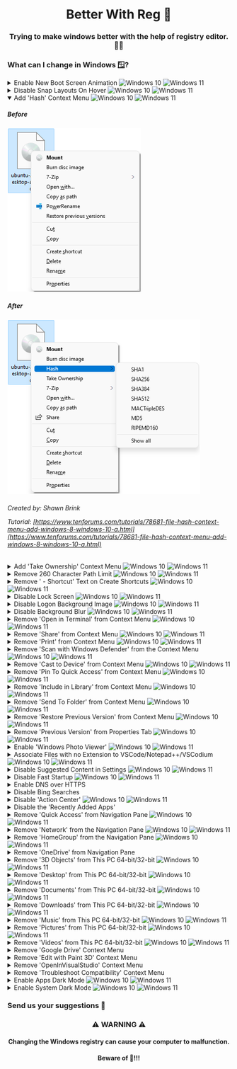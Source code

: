<p align="center">
  <h1 align="center">Better With Reg 🧊</h1>
  <h3 align="center">Trying to make windows better with the help of registry editor. 👨‍💻</h3>
</p>

### What can I change in Windows 🪟?

<details>
  <summary>
    Enable New Boot Screen Animation
    <img alt="Windows 10" src="https://img.shields.io/badge/-Win_10-999999?style=flat-square"/>
    <img alt="Windows 11" src="https://img.shields.io/badge/-Win_11-0079D5?style=flat"/>
  </summary>
  <h3 align="left">😧</h3>
  <h4 align="left">This item has no description yet.</br>
  To learn more about this modification.</br>
  Please open the tutorial link below.</h4>
  <h6 align="left">
  Created by: Vishal Gupta</br>
  
  Tutorial: [https://www.askvg.com/tip-enable-new-boot-screen-animation-in-windows-11/](https://www.askvg.com/tip-enable-new-boot-screen-animation-in-windows-11/)
  </h6>
</details>

<details>
  <summary>
    Disable Snap Layouts On Hover
    <img alt="Windows 10" src="https://img.shields.io/badge/-Win_10-999999?style=flat-square"/>
    <img alt="Windows 11" src="https://img.shields.io/badge/-Win_11-0079D5?style=flat"/>
  </summary>
  <h5 align="left">Before</h5>
  <img src="img/snaplayoutshover.png" alt="Check Files Hash Sum"/></br>
  <h5 align="left">After</h5>
  <img src="img/snaplayoutshover1.png" alt="Check Files Hash Sum"/></br>
  <h6 align="left">
  Created by: Ryan Maskell</br>
  
  Tutorial: [https://winbuzzer.com/2021/12/06/windows-11-disable-the-snap-layouts-pop-up-on-the-maximize-button-xcxwbt/](https://winbuzzer.com/2021/12/06/windows-11-disable-the-snap-layouts-pop-up-on-the-maximize-button-xcxwbt/)
  </h6>
</details>

<details open>
  <summary>
    Add 'Hash' Context Menu
    <img alt="Windows 10" src="https://img.shields.io/badge/-Win_10-0079D7?style=flat-square"/>
    <img alt="Windows 11" src="https://img.shields.io/badge/-Win_11-0079D5?style=flat"/>
  </summary>
  <h5 align="left">Before</h5>
  <img src="img/hashsum.png" alt="Check Files Hash Sum"/></br>
  <h5 align="left">After</h5>
  <img src="img/hashsum1.png" alt="Check Files Hash Sum"/></br>
  <h6 align="left">
  Created by: Shawn Brink</br>

  Tutorial: [https://www.tenforums.com/tutorials/78681-file-hash-context-menu-add-windows-8-windows-10-a.html](https://www.tenforums.com/tutorials/78681-file-hash-context-menu-add-windows-8-windows-10-a.html)
  </h6>
</details>

<details>
  <summary>
    Add 'Take Ownership' Context Menu
    <img alt="Windows 10" src="https://img.shields.io/badge/-Win_10-0079D7?style=flat-square"/>
    <img alt="Windows 11" src="https://img.shields.io/badge/-Win_11-0079D5?style=flat"/>
  </summary>
  <h5 align="left">Before</h5>
  <img src="img/takeownership.png" alt=""/></br>
  <h5 align="left">After</h5>
  <img src="img/takeownership1.png" alt=""/></br>
  <img src="img/takeownership2.png" alt=""/></br>
  <h6 align="left">
  Created by: Walter Glenn</br>

  Article: [https://www.howtogeek.com/howto/windows-vista/add-take-ownership-to-explorer-right-click-menu-in-vista/](https://www.howtogeek.com/howto/windows-vista/add-take-ownership-to-explorer-right-click-menu-in-vista/)
  </h6>
</details>

<details>
  <summary>
    Remove 260 Character Path Limit
    <img alt="Windows 10" src="https://img.shields.io/badge/-Win_10-0079D7?style=flat-square"/>
    <img alt="Windows 11" src="https://img.shields.io/badge/-Win_11-0079D5?style=flat"/>
  </summary>
  <h5 align="left">Before</h5>
  <img src="img/260limitpath.png" alt=""/></br>
  <h5 align="left">After</h5>
  <img src="img/260limitpath1.png" alt=""/></br>
  <h6 align="left">
  Created by: Walter Glenn</br>

  Article: [http://www.howtogeek.com/266621/how-to-make-windows-10-accept-file-paths-over-260-characters/](http://www.howtogeek.com/266621/how-to-make-windows-10-accept-file-paths-over-260-characters/)
  </h6>
</details>

<details>
  <summary>
    Remove ' - Shortcut' Text on Create Shortcuts
    <img alt="Windows 10" src="https://img.shields.io/badge/-Win_10-0079D7?style=flat-square"/>
    <img alt="Windows 11" src="https://img.shields.io/badge/-Win_11-0079D5?style=flat"/>
  </summary>
  <h5 align="left">Before</h5>
  <img src="img/shortcuttext.png" alt=""/></br>
  <h5 align="left">After</h5>
  <img src="img/shortcuttext1.png" alt=""/></br>
  <h6 align="left">
  Created by: Walter Glenn</br>

  Article: [http://www.howtogeek.com/281753/how-to-remove-the-shortcut-text-from-new-shortcuts-in-windows/](http://www.howtogeek.com/281753/how-to-remove-the-shortcut-text-from-new-shortcuts-in-windows/)
  </h6>
</details>

<details>
  <summary>
    Disable Lock Screen
    <img alt="Windows 10" src="https://img.shields.io/badge/-Win_10-0079D7?style=flat-square"/>
    <img alt="Windows 11" src="https://img.shields.io/badge/-Win_11-0079D5?style=flat"/>
  </summary>
  <h5 align="left">Before</h5>
  <img src="img/lockscreen.png" alt=""/></br>
  <h5 align="left">After</h5>
  <img src="img/lockscreen1.png" alt=""/></br>
  <h6 align="left">
  Created by Unknown</br>
  </h6>
</details>

<details>
  <summary>
    Disable Logon Background Image
    <img alt="Windows 10" src="https://img.shields.io/badge/-Win_10-0079D7?style=flat-square"/>
    <img alt="Windows 11" src="https://img.shields.io/badge/-Win_11-0079D5?style=flat"/>
  </summary>
  <h5 align="left">Before</h5>
  <img src="img/lockscreenimage.png" alt=""/></br>
  <h5 align="left">After</h5>
  <img src="img/lockscreenimage1.png" alt=""/></br>
  <h6 align="left">
  Created by Unknown</br>
  </h6>
</details>

<details>
  <summary>
    Disable Background Blur
    <img alt="Windows 10" src="https://img.shields.io/badge/-Win_10-0079D7?style=flat-square"/>
    <img alt="Windows 11" src="https://img.shields.io/badge/-Win_11-0079D5?style=flat"/>
  </summary>
  <h5 align="left">Before</h5>
  <img src="img/lockscreenimageblur.png" alt=""/></br>
  <h5 align="left">After</h5>
  <img src="img/lockscreenimageblur1.png" alt=""/></br>
  <h6 align="left">
  Created by Brady Gavin
  
  Article: [https://www.howtogeek.com/426554/how-to-disable-the-login-screen-background-blur-on-windows-10/](https://www.howtogeek.com/426554/how-to-disable-the-login-screen-background-blur-on-windows-10/)
  </h6>
</details>

<details>
  <summary>
    Remove 'Open in Terminal' from Context Menu
    <img alt="Windows 10" src="https://img.shields.io/badge/-Win_10-999999?style=flat-square"/>
    <img alt="Windows 11" src="https://img.shields.io/badge/-Win_11-0079D5?style=flat"/>
  </summary>
  <h5 align="left">Before</h5>
  <img src="img/openinterminal.png" alt=""/></br>
  <h5 align="left">After</h5>
  <img src="img/openinterminal1.png" alt=""/></br>
  <h6 align="left">
  Created by: Sergey Tkachenko</br>
  
  Tutorial: [https://winaero.com/how-to-remove-open-in-windows-terminal-context-menu-in-windows-11/](https://winaero.com/how-to-remove-open-in-windows-terminal-context-menu-in-windows-11/)
  </h6>
</details>

<details>
  <summary>
    Remove 'Share' from Context Menu
    <img alt="Windows 10" src="https://img.shields.io/badge/-Win_10-999999?style=flat-square"/>
    <img alt="Windows 11" src="https://img.shields.io/badge/-Win_11-0079D5?style=flat"/>
  </summary>
  <h5 align="left">Before</h5>
  <img src="img/share.png" alt=""/></br>
  <h5 align="left">After</h5>
  <img src="img/share1.png" alt=""/></br>
  <h6 align="left">
  Created by: Shawn Brink</br>
  
  Tutorial: [https://www.elevenforum.com/t/add-or-remove-share-context-menu-in-windows-11.1690/](https://www.elevenforum.com/t/add-or-remove-share-context-menu-in-windows-11.1690/)
  </h6>
</details>

<details>
  <summary>
    Remove 'Print' from Context Menu
    <img alt="Windows 10" src="https://img.shields.io/badge/-Win_10-0079D5?style=flat-square"/>
    <img alt="Windows 11" src="https://img.shields.io/badge/-Win_11-0079D5?style=flat"/>
  </summary>
  <h5 align="left">Before</h5>
  <img src="img/print.png" alt=""/></br>
  <h5 align="left">After</h5>
  <img src="img/print1.png" alt=""/></br>
  <h6 align="left">
  Created by: Sergey Tkachenko</br>
  
  Tutorial: [https://winaero.com/remove-print-context-menu-in-windows-10/](https://winaero.com/remove-print-context-menu-in-windows-10/)
  </h6>
</details>

<details>
  <summary>
    Remove 'Scan with Windows Defender' from the Context Menu
    <img alt="Windows 10" src="https://img.shields.io/badge/-Win_10-0079D7?style=flat-square"/>
    <img alt="Windows 11" src="https://img.shields.io/badge/-Win_11-0079D5?style=flat"/>
  </summary>
  <h5 align="left">Before</h5>
  <img src="img/scanwithmicrosoftdefender.png" alt=""/></br>
  <h5 align="left">After</h5>
  <img src="img/scanwithmicrosoftdefender1.png" alt=""/></br>
  <h6 align="left">
  Created by: Shawn Brink</br>
  
  Tutorial: [https://www.tenforums.com/tutorials/18145-add-remove-scan-microsoft-defender-context-menu-windows-10-a.html](https://www.tenforums.com/tutorials/18145-add-remove-scan-microsoft-defender-context-menu-windows-10-a.html)
  </h6>
</details>

<details>
  <summary>
    Remove 'Cast to Device' from Context Menu
    <img alt="Windows 10" src="https://img.shields.io/badge/-Win_10-0079D5?style=flat-square"/>
    <img alt="Windows 11" src="https://img.shields.io/badge/-Win_11-0079D5?style=flat"/>
  </summary>
  <h5 align="left">Before</h5>
  <img src="img/casttodevice.png" alt=""/></br>
  <h5 align="left">After</h5>
  <img src="img/casttodevice1.png" alt=""/></br>
  <h6 align="left">
  Created by: Shawn Brink</br>
  
  Tutorial: [http://www.tenforums.com/tutorials/61525-cast-device-context-menu-add-remove-windows-10-a.html](http://www.tenforums.com/tutorials/61525-cast-device-context-menu-add-remove-windows-10-a.html)
  </h6>
</details>

<details>
  <summary>
    Remove 'Pin To Quick Access' from Context Menu
    <img alt="Windows 10" src="https://img.shields.io/badge/-Win_10-0079D7?style=flat-square"/>
    <img alt="Windows 11" src="https://img.shields.io/badge/-Win_11-0079D5?style=flat"/>
  </summary>
  <h5 align="left">Before</h5>
  <img src="img/pinquickaccess.png" alt=""/></br>
  <h5 align="left">After</h5>
  <img src="img/pinquickaccess1.png" alt=""/></br>
  <h6 align="left">
  Created by: Sergey Tkachenko

  Article: [https://winaero.com/remove-pin-quick-access-menu-windows-10/](https://winaero.com/remove-pin-quick-access-menu-windows-10/)
  </h6>
</details>

<details>
  <summary>
    Remove 'Include in Library' from Context Menu
    <img alt="Windows 10" src="https://img.shields.io/badge/-Win_10-0079D7?style=flat-square"/>
    <img alt="Windows 11" src="https://img.shields.io/badge/-Win_11-0079D5?style=flat"/>
  </summary>
  <h5 align="left">Before</h5>
  <img src="img/includeinlibrary.png" alt=""/></br>
  <h5 align="left">After</h5>
  <img src="img/includeinlibrary1.png" alt=""/></br>
  <h6 align="left">
  Created by: Shawn Brink</br>
  
  Tutorial: [http://www.tenforums.com/tutorials/37130-include-library-add-remove-context-menu-windows-10-a.html](http://www.tenforums.com/tutorials/37130-include-library-add-remove-context-menu-windows-10-a.html)
  </h6>
</details>

<details>
  <summary>
    Remove 'Send To Folder' from Context Menu
    <img alt="Windows 10" src="https://img.shields.io/badge/-Win_10-0079D7?style=flat-square"/>
    <img alt="Windows 11" src="https://img.shields.io/badge/-Win_11-0079D5?style=flat"/>
  </summary>
  <h5 align="left">Before</h5>
  <img src="img/sendto.png" alt=""/></br>
  <h5 align="left">After</h5>
  <img src="img/sendto1.png" alt=""/></br>
  <h6 align="left">
  Created by Walter Glenn</br>

  Article: [http://www.howtogeek.com/282546/how-to-disable-the-send-to-folder-on-the-context-menu-in-windows/](http://www.howtogeek.com/282546/how-to-disable-the-send-to-folder-on-the-context-menu-in-windows/)
  </h6>
</details>

<details>
  <summary>
    Remove 'Restore Previous Version' from Context Menu
    <img alt="Windows 10" src="https://img.shields.io/badge/-Win_10-0079D7?style=flat-square"/>
    <img alt="Windows 11" src="https://img.shields.io/badge/-Win_11-0079D5?style=flat"/>
  </summary>
  <h5 align="left">Before</h5>
  <img src="img/restorepreviousversions.png" alt=""/></br>
  <h5 align="left">After</h5>
  <img src="img/restorepreviousversions1.png" alt=""/></br>
  <h6 align="left">
  Created by: Shawn Brink</br>
  
  Tutorial: [https://www.tenforums.com/tutorials/79513-remove-previous-versions-context-menu-properties-windows-10-a.html](https://www.tenforums.com/tutorials/79513-remove-previous-versions-context-menu-properties-windows-10-a.html)
  </h6>
</details>

<details>
  <summary>
    Remove 'Previous Version' from Properties Tab
    <img alt="Windows 10" src="https://img.shields.io/badge/-Win_10-0079D7?style=flat-square"/>
    <img alt="Windows 11" src="https://img.shields.io/badge/-Win_11-0079D5?style=flat"/>
  </summary>
  <h5 align="left">Before</h5>
  <img src="img/previousversionsproperties.png" alt=""/></br>
  <h5 align="left">After</h5>
  <img src="img/previousversionsproperties1.png" alt=""/></br>
  <h6 align="left">
  Created by: Shawn Brink</br>
  
  Tutorial: [https://www.tenforums.com/tutorials/79513-remove-previous-versions-context-menu-properties-windows-10-a.html](https://www.tenforums.com/tutorials/79513-remove-previous-versions-context-menu-properties-windows-10-a.html)
  </h6>
</details>

<details>
  <summary>
    Enable 'Windows Photo Viewer'
    <img alt="Windows 10" src="https://img.shields.io/badge/-Win_10-0079D7?style=flat-square"/>
    <img alt="Windows 11" src="https://img.shields.io/badge/-Win_11-0079D5?style=flat"/>
  </summary>
  <h3 align="left">😧</h3>
  <h4 align="left">This item has no description yet.</br>
  To learn more about this modification.</br>
  Please open the tutorial link below.</h4>
  <h6 align="left">
  Created by Walter Glenn</br>

  Article: [https://www.howtogeek.com/225844/how-to-make-windows-photo-viewer-your-default-image-viewer-on-windows-10/](https://www.howtogeek.com/225844/how-to-make-windows-photo-viewer-your-default-image-viewer-on-windows-10/)
  </h6>
</details>

<details>
  <summary>
    Associate Files with no Extension to VSCode/Notepad++/VSCodium
    <img alt="Windows 10" src="https://img.shields.io/badge/-Win_10-0079D7?style=flat-square"/>
    <img alt="Windows 11" src="https://img.shields.io/badge/-Win_11-0079D5?style=flat"/>
    </summary>
  <h3 align="left">😵‍💫</h3>
  <h4 align="left">This item has no description yet.</br>
  To learn more about this modification.</br>
  Please open the tutorial link below.</h4>
  <h6 align="left">
  Created by Unknown</br>
  </h6>
</details>

<details>
  <summary>
    Disable Suggested Content in Settings
    <img alt="Windows 10" src="https://img.shields.io/badge/-Win_10-999999?style=flat-square"/>
    <img alt="Windows 11" src="https://img.shields.io/badge/-Win_11-0079D5?style=flat"/>
    </summary>
  <h3 align="left">😵‍💫</h3>
  <h4 align="left">This item has no description yet.</br>
  To learn more about this modification.</br>
  Please open the tutorial link below.</h4>
  <h6 align="left">
  Created by: Shawn Brink</br>
  
  Tutorial: [https://www.elevenforum.com/t/enable-or-disable-suggested-content-in-settings-in-windows-11.3791/](https://www.elevenforum.com/t/enable-or-disable-suggested-content-in-settings-in-windows-11.3791/)
  </h6>
</details>

<details>
  <summary>
    Disable Fast Startup
    <img alt="Windows 10" src="https://img.shields.io/badge/-Win_10-0079D7?style=flat-square"/>
    <img alt="Windows 11" src="https://img.shields.io/badge/-Win_11-0079D5?style=flat"/>
  </summary>
  <h3 align="left">😭</h3>
  <h4 align="left">This item has no description yet.</br>
  To learn more about this modification.</br>
  Please open the tutorial link below.</h4>
  <h6 align="left">
  Created by: Tashreef Shareef</br>

  Tutorial: [https://www.makeuseof.com/windows-11-turn-on-or-off-fast-startup/](https://www.makeuseof.com/windows-11-turn-on-or-off-fast-startup/)
  </h6>
</details>

<details>
  <summary>
    Enable DNS over HTTPS
  </summary>
  <h3 align="left">😭</h3>
  <h4 align="left">This item has no description yet.</br>
  To learn more about this modification.</br>
  Please open the tutorial link below.</h4>
  <h6 align="left">
  Created by Unknown</br>
  </h6>
</details>

<details>
  <summary>
    Disable Bing Searches
  </summary>
  <h3 align="left">😫</h3>
  <h4 align="left">This item has no description yet.</br>
  To learn more about this modification.</br>
  Please open the tutorial link below.</h4>
  <h6 align="left">
  Created by: Chris Hoffman and Josh Hendrickson</br>
  
  Article: [https://www.howtogeek.com/224159/how-to-disable-bing-in-the-windows-10-start-menu/](https://www.howtogeek.com/224159/how-to-disable-bing-in-the-windows-10-start-menu/)
  </h6>
</details>

<details>
  <summary>
    Disable 'Action Center'
    <img alt="Windows 10" src="https://img.shields.io/badge/-Win_10-0079D7?style=flat-square"/>
    <img alt="Windows 11" src="https://img.shields.io/badge/-Win_11-999999?style=flat"/>
  </summary>
  <h3 align="left">😩</h3>
  <h4 align="left">This item has no description yet.</br>
  To learn more about this modification.</br>
  Please open the tutorial link below.</h4>
  <h6 align="left">
  Created by Unknown</br>
  </h6>
</details>

<details>
  <summary>
    Disable the 'Recently Added Apps'
  </summary>
  <h3 align="left">😧</h3>
  <h4 align="left">This item has no description yet.</br>
  To learn more about this modification.</br>
  Please open the tutorial link below.</h4>
  <h6 align="left">
  Created by Unknown</br>
  </h6>
</details>

<details>
  <summary>
    Remove 'Quick Access' from Navigation Pane
    <img alt="Windows 10" src="https://img.shields.io/badge/-Win_10-0079D7?style=flat-square"/>
    <img alt="Windows 11" src="https://img.shields.io/badge/-Win_11-0079D5?style=flat"/>
  </summary>
  <h5 align="left">Before</h5>
  <img src="img/quickaccess.png" alt=""/></br>
  <h5 align="left">After</h5>
  <img src="img/quickaccess1.png" alt=""/></br>
  <h6 align="left">
  Created by: Shawn Brink</br>
  
  Tutorial: [https://www.tenforums.com/tutorials/4844-remove-quick-access-navigation-pane-windows-10-a.html](https://www.tenforums.com/tutorials/4844-remove-quick-access-navigation-pane-windows-10-a.html)
  </h6>
</details>

<details>
  <summary>
    Remove 'Network' from the Navigation Pane
    <img alt="Windows 10" src="https://img.shields.io/badge/-Win_10-0079D7?style=flat-square"/>
    <img alt="Windows 11" src="https://img.shields.io/badge/-Win_11-0079D5?style=flat"/>
  </summary>
  <h5 align="left">Before</h5>
  <img src="img/networknavigationpane.png" alt=""/></br>
  <h5 align="left">After</h5>
  <img src="img/networknavigationpane1.png" alt=""/></br>
  <h6 align="left">
  Created by: Manish Sahay</br>
  
  Tutorial: [https://www.thepcinsider.com/remove-network-icon-windows-file-explorer/](https://www.thepcinsider.com/remove-network-icon-windows-file-explorer/)
  </h6>
</details>

<details>
  <summary>
    Remove 'HomeGroup' from the Navigation Pane
    <img alt="Windows 10" src="https://img.shields.io/badge/-Win_10-0079D7?style=flat-square"/>
    <img alt="Windows 11" src="https://img.shields.io/badge/-Win_11-999999?style=flat"/>
  </summary>
  <h3 align="left">😧</h3>
  <h4 align="left">This item has no description yet.</br>
  To learn more about this modification.</br>
  Please open the tutorial link below.</h4>
  <h6 align="left">
  Created by: Shawn Brink</br>

  Tutorial: [https://www.tenforums.com/tutorials/4870-homegroup-navigation-pane-add-remove-windows-10-a.html](https://www.tenforums.com/tutorials/4870-homegroup-navigation-pane-add-remove-windows-10-a.html)
  </h6>
</details>

<details>
  <summary>
    Remove 'OneDrive' from Navigation Pane
  </summary>
  <h3 align="left">😧</h3>
  <h4 align="left">This item has no description yet.</br>
  To learn more about this modification.</br>
  Please open the tutorial link below.</h4>
  <h6 align="left">
  Created by: Shawn Brink</br>
  
  Tutorial: [http://www.tenforums.com/tutorials/4818-onedrive-add-remove-navigation-pane-windows-10-a.html](http://www.tenforums.com/tutorials/4818-onedrive-add-remove-navigation-pane-windows-10-a.html)
  </h6>
</details>

<details>
  <summary>
    Remove '3D Objects' from This PC 64-bit/32-bit
    <img alt="Windows 10" src="https://img.shields.io/badge/-Win_10-0079D7?style=flat-square"/>
    <img alt="Windows 11" src="https://img.shields.io/badge/-Win_11-999999?style=flat"/>
  </summary>
  <h3 align="left">😧</h3>
  <h4 align="left">This item has no description yet.</br>
  To learn more about this modification.</br>
  Please open the tutorial link below.</h4>
  <h6 align="left">
  Created by Chris Hoffman</br>

  Article: [https://www.howtogeek.com/222057/how-to-remove-the-folders-from-%E2%80%9Cthis-pc%E2%80%9D-on-windows-10/](https://www.howtogeek.com/222057/how-to-remove-the-folders-from-%E2%80%9Cthis-pc%E2%80%9D-on-windows-10/)
  </h6>
</details>

<details>
  <summary>
    Remove 'Desktop' from This PC 64-bit/32-bit
    <img alt="Windows 10" src="https://img.shields.io/badge/-Win_10-0079D7?style=flat-square"/>
    <img alt="Windows 11" src="https://img.shields.io/badge/-Win_11-0079D5?style=flat"/>
  </summary>
  <h3 align="left">😧</h3>
  <h4 align="left">This item has no description yet.</br>
  To learn more about this modification.</br>
  Please open the tutorial link below.</h4>
  <h6 align="left">
  Created by Chris Hoffman</br>

  Article: [https://www.howtogeek.com/222057/how-to-remove-the-folders-from-%E2%80%9Cthis-pc%E2%80%9D-on-windows-10/](https://www.howtogeek.com/222057/how-to-remove-the-folders-from-%E2%80%9Cthis-pc%E2%80%9D-on-windows-10/)
  </h6>
</details>

<details>
  <summary>
    Remove 'Documents' from This PC 64-bit/32-bit
    <img alt="Windows 10" src="https://img.shields.io/badge/-Win_10-0079D7?style=flat-square"/>
    <img alt="Windows 11" src="https://img.shields.io/badge/-Win_11-0079D5?style=flat"/>
  </summary>
  <h3 align="left">😧</h3>
  <h4 align="left">This item has no description yet.</br>
  To learn more about this modification.</br>
  Please open the tutorial link below.</h4>
  <h6 align="left">
  Created by Chris Hoffman</br>

  Article: [https://www.howtogeek.com/222057/how-to-remove-the-folders-from-%E2%80%9Cthis-pc%E2%80%9D-on-windows-10/](https://www.howtogeek.com/222057/how-to-remove-the-folders-from-%E2%80%9Cthis-pc%E2%80%9D-on-windows-10/)
  </h6>
</details>

<details>
  <summary>
    Remove 'Downloads' from This PC 64-bit/32-bit
    <img alt="Windows 10" src="https://img.shields.io/badge/-Win_10-0079D7?style=flat-square"/>
    <img alt="Windows 11" src="https://img.shields.io/badge/-Win_11-0079D5?style=flat"/>
  </summary>
  <h3 align="left">😧</h3>
  <h4 align="left">This item has no description yet.</br>
  To learn more about this modification.</br>
  Please open the tutorial link below.</h4>
  <h6 align="left">
  Created by Chris Hoffman</br>

  Article: [https://www.howtogeek.com/222057/how-to-remove-the-folders-from-%E2%80%9Cthis-pc%E2%80%9D-on-windows-10/](https://www.howtogeek.com/222057/how-to-remove-the-folders-from-%E2%80%9Cthis-pc%E2%80%9D-on-windows-10/)
  </h6>
</details>

<details>
  <summary>
    Remove 'Music' from This PC 64-bit/32-bit
    <img alt="Windows 10" src="https://img.shields.io/badge/-Win_10-0079D7?style=flat-square"/>
    <img alt="Windows 11" src="https://img.shields.io/badge/-Win_11-0079D5?style=flat"/>
  </summary>
  <h3 align="left">😧</h3>
  <h4 align="left">This item has no description yet.</br>
  To learn more about this modification.</br>
  Please open the tutorial link below.</h4>
  <h6 align="left">
  Created by Chris Hoffman</br>

  Article: [https://www.howtogeek.com/222057/how-to-remove-the-folders-from-%E2%80%9Cthis-pc%E2%80%9D-on-windows-10/](https://www.howtogeek.com/222057/how-to-remove-the-folders-from-%E2%80%9Cthis-pc%E2%80%9D-on-windows-10/)
  </h6>
</details>

<details>
  <summary>
    Remove 'Pictures' from This PC 64-bit/32-bit
    <img alt="Windows 10" src="https://img.shields.io/badge/-Win_10-0079D7?style=flat-square"/>
    <img alt="Windows 11" src="https://img.shields.io/badge/-Win_11-0079D5?style=flat"/>
  </summary>
  <h3 align="left">😧</h3>
  <h4 align="left">This item has no description yet.</br>
  To learn more about this modification.</br>
  Please open the tutorial link below.</h4>
  <h6 align="left">
  Created by Chris Hoffman</br>

  Article: [https://www.howtogeek.com/222057/how-to-remove-the-folders-from-%E2%80%9Cthis-pc%E2%80%9D-on-windows-10/](https://www.howtogeek.com/222057/how-to-remove-the-folders-from-%E2%80%9Cthis-pc%E2%80%9D-on-windows-10/)
  </h6>
</details>

<details>
  <summary>
    Remove 'Videos' from This PC 64-bit/32-bit
    <img alt="Windows 10" src="https://img.shields.io/badge/-Win_10-0079D7?style=flat-square"/>
    <img alt="Windows 11" src="https://img.shields.io/badge/-Win_11-0079D5?style=flat"/>
  </summary>
  <h3 align="left">😧</h3>
  <h4 align="left">This item has no description yet.</br>
  To learn more about this modification.</br>
  Please open the tutorial link below.</h4>
  <h6 align="left">
  Created by Chris Hoffman</br>

  Article: [https://www.howtogeek.com/222057/how-to-remove-the-folders-from-%E2%80%9Cthis-pc%E2%80%9D-on-windows-10/](https://www.howtogeek.com/222057/how-to-remove-the-folders-from-%E2%80%9Cthis-pc%E2%80%9D-on-windows-10/)
  </h6>
</details>

<details>
  <summary>
    Remove 'Google Drive' Context Menu
  </summary>
  <h3 align="left">😧</h3>
  <h4 align="left">This item has no description yet.</br>
  To learn more about this modification.</br>
  Please open the tutorial link below.</h4>
  <h6 align="left">
  Created by: Shawn Brink</br>
  
  Tutorial: [https://www.tenforums.com/tutorials/158948-how-add-remove-google-drive-context-menu-windows.html](https://www.tenforums.com/tutorials/158948-how-add-remove-google-drive-context-menu-windows.html)
  </h6>
</details>

<details>
  <summary>
    Remove 'Edit with Paint 3D' Context Menu
  </summary>
  <h3 align="left">😧</h3>
  <h4 align="left">This item has no description yet.</br>
  To learn more about this modification.</br>
  Please open the tutorial link below.</h4>
  <h6 align="left">
  Created by Unknown</br>
  </h6>
</details>

<details>
  <summary>
    Remove 'OpenInVisualStudio' Context Menu
  </summary>
  <h3 align="left">😧</h3>
  <h4 align="left">This item has no description yet.</br>
  To learn more about this modification.</br>
  Please open the tutorial link below.</h4>
  <h6 align="left">
  Created by Unknown</br>
  </h6>
</details>

<details>
  <summary>
    Remove 'Troubleshoot Compatibility' Context Menu
  </summary>
  <h3 align="left">😧</h3>
  <h4 align="left">This item has no description yet.</br>
  To learn more about this modification.</br>
  Please open the tutorial link below.</h4>
  <h6 align="left">
  Created by Unknown</br>
  </h6>
</details>

<details>
  <summary>
    Enable Apps Dark Mode
    <img alt="Windows 10" src="https://img.shields.io/badge/-Win_10-0079D7?style=flat-square"/>
    <img alt="Windows 11" src="https://img.shields.io/badge/-Win_11-0079D5?style=flat"/>
  </summary>
  <h3 align="left">😧</h3>
  <h4 align="left">This item has no description yet.</br>
  To learn more about this modification.</br>
  Please open the tutorial link below.</h4>
  <h6 align="left">
  Created by Unknown</br>
  </h6>
</details>

<details>
  <summary>
    Enable System Dark Mode
    <img alt="Windows 10" src="https://img.shields.io/badge/-Win_10-0079D7?style=flat-square"/>
    <img alt="Windows 11" src="https://img.shields.io/badge/-Win_11-0079D5?style=flat"/>
  </summary>
  <h3 align="left">😧</h3>
  <h4 align="left">This item has no description yet.</br>
  To learn more about this modification.</br>
  Please open the tutorial link below.</h4>
  <h6 align="left">
  Created by Unknown</br>
  </h6>
</details>

<h3 align="left">Send us your suggestions 🤝</h3>

<p align="center">
  <h3 align="center">⚠️ WARNING ⚠️</h3>
  <h4 align="center">Changing the Windows registry can cause your computer to malfunction.</h4>
  <h4 align="center">Beware of 🐛!!!</h4>
</p>
